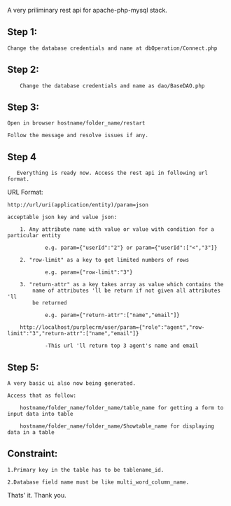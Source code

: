 A very priliminary rest api for apache-php-mysql stack.

Step 1:
------

	Change the database credentials and name at dbOperation/Connect.php

Step 2:
------

        Change the database credentials and name as dao/BaseDAO.php

Step 3:
------

	Open in browser hostname/folder_name/restart

	Follow the message and resolve issues if any.

Step 4
------

       Everything is ready now. Access the rest api in following url format.

URL Format:

	http://url/uri(application/entity)/param=json
	
	acceptable json key and value json:
	
		1. Any attribute name with value or value with condition for a particular entity
			
				e.g. param={"userId":"2"} or param={"userId":["<","3"]}
				
		2. "row-limit" as a key to get limited numbers of rows
		
				e.g. param={"row-limit":"3"}
				
		3. "return-attr" as a key takes array as value which contains the 
			name of attributes 'll be return if not given all attributes 'll
			be returned
			
				e.g. param={"return-attr":["name","email"]}
				
		http://localhost/purplecrm/user/param={"role":"agent","row-limit":"3","return-attr":["name","email"]}
		
				-This url 'll return top 3 agent's name and email

Step 5:
------

	A very basic ui also now being generated.

	Access that as follow:
	
		hostname/folder_name/folder_name/table_name for getting a form to input data into table

		hostname/folder_name/folder_name/Showtable_name for displaying data in a table

Constraint:
----------

	1.Primary key in the table has to be tablename_id.
	
	2.Database field name must be like multi_word_column_name.

Thats' it. Thank you.

